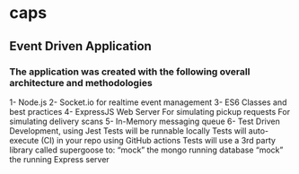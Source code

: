 # caps
## Event Driven Application
### The application was created with the following overall architecture and methodologies

1- Node.js
2- Socket.io for realtime event management
3- ES6 Classes and best practices
4- ExpressJS Web Server
   For simulating pickup requests
   For simulating delivery scans
5- In-Memory messaging queue
6- Test Driven Development, using Jest
   Tests will be runnable locally
   Tests will auto-execute (CI) in your repo using GitHub actions
   Tests will use a 3rd party library called supergoose to:
   “mock” the mongo running database
   “mock” the running Express server
